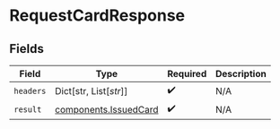 # RequestCardResponse


## Fields

| Field                                                          | Type                                                           | Required                                                       | Description                                                    |
| -------------------------------------------------------------- | -------------------------------------------------------------- | -------------------------------------------------------------- | -------------------------------------------------------------- |
| `headers`                                                      | Dict[str, List[*str*]]                                         | :heavy_check_mark:                                             | N/A                                                            |
| `result`                                                       | [components.IssuedCard](../../models/components/issuedcard.md) | :heavy_check_mark:                                             | N/A                                                            |